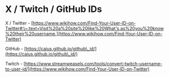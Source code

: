 # X / Twitch / GitHub IDs

X / Twitter - [https://www.wikihow.com/Find-Your-User-ID-on-Twitter#:\~:text=Visit%20a%20site%20like%20What's,as%20you%20know%20their%20username.](https://www.wikihow.com/Find-Your-User-ID-on-Twitter)

GitHub  - [https://caius.github.io/github\_id/](https://caius.github.io/github\_id/)

Twitch - [https://www.streamweasels.com/tools/convert-twitch-username-to-user-id/](https://www.wikihow.com/Find-Your-User-ID-on-Twitter)
